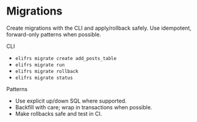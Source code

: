 # Migrations

Create migrations with the CLI and apply/rollback safely. Use idempotent, forward-only patterns when possible.

CLI
- `elifrs migrate create add_posts_table`
- `elifrs migrate run`
- `elifrs migrate rollback`
- `elifrs migrate status`

Patterns
- Use explicit up/down SQL where supported.
- Backfill with care; wrap in transactions when possible.
- Make rollbacks safe and test in CI.
